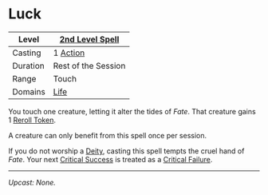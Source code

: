 # Luck

| Level    | [2nd Level Spell](2nd%20Level%20Spells.md)                            |
| -------- | --------------------------------------------------------------------- |
| Casting  | 1 [Action](../../../../Game%20Procedures/Core%20Procedures/Action.md) |
| Duration | Rest of the Session                                                   |
| Range    | Touch                                                                 |
| Domains  | [Life](../../Spell%20Domains/Life.md)                                 |

You touch one creature, letting it alter the tides of *Fate*. That creature gains 1 [Reroll Token](../../../../Game%20Procedures/Die%20Rolling%20Mechanics/Reroll%20Tokens.md).

A creature can only benefit from this spell once per session.

If you do not worship a [Deity](../../../Deities.md), casting this spell tempts the cruel hand of *Fate*. Your next [Critical Success](../../../../Game%20Procedures/Die%20Rolling%20Mechanics/Critical%20Success.md) is treated as a [Critical Failure](../../../../Game%20Procedures/Die%20Rolling%20Mechanics/Critical%20Failure.md).

---
*Upcast: None.*
